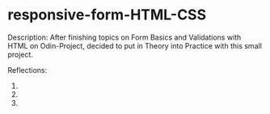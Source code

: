 # responsive-form-HTML-CSS

Description: After finishing topics on Form Basics and Validations with HTML on Odin-Project, decided to put in Theory into Practice with this small project.

Reflections:

1. 

2.

3.
 